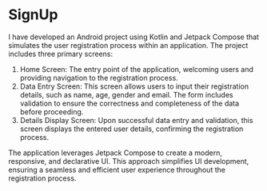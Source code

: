 # SignUp
 I have developed an Android project using Kotlin and Jetpack Compose that simulates the user registration process within an application. The project includes three primary screens:

1. Home Screen: The entry point of the application, welcoming users and providing navigation to the registration process.
2. Data Entry Screen: This screen allows users to input their registration details, such as name, age, gender and email. The form includes validation to ensure the correctness and completeness of the data before proceeding.
3. Details Display Screen: Upon successful data entry and validation, this screen displays the entered user details, confirming the registration process.

The application leverages Jetpack Compose to create a modern, responsive, and declarative UI. This approach simplifies UI development, ensuring a seamless and efficient user experience throughout the registration process.
